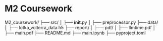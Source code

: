# M2 Coursework

M2_coursework/
├── src/
│   ├── __init__.py
│   ├── preprocessor.py
├── data/
│   ├── lotka_volterra_data.h5
├── report/
│
├── pdf/
│   ├── llmtime.pdf
│   ├── main.pdf
├── README.md
├── main.ipynb
├── pyproject.toml

